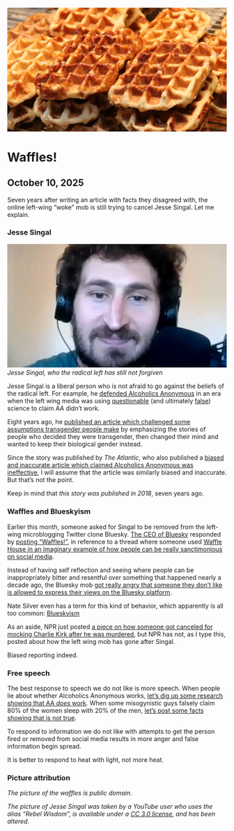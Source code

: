 ![blogpic](pics/Waffles.jpg)
# Waffles!
## October 10, 2025

Seven years after writing an article with facts they disagreed with,
the online left-wing “woke” mob is still trying to cancel Jesse Singal.
Let me explain.

### Jesse Singal
![widepic](pics/JesseSingal.jpg)
_Jesse Singal, who the radical left has still not forgiven_

Jesse Singal is a liberal person who is not afraid to go against the
beliefs of the radical left.  For example, he [defended Alcoholics
Anonymous](https://archive.today/20191108235225/https://www.thecut.com/2015/03/why-alcoholics-anonymous-works.html)
in an era when the left wing media was using 
[questionable](blog:2025-09-10) (and ultimately
[false](https://archive.today/20250904184455/https://med.stanford.edu/news/all-news/2020/03/alcoholics-anonymous-most-effective-path-to-alcohol-abstinence.html))
science to claim AA didn’t work.

Eight years ago, he [published an article which challenged some
assumptions transgender people 
make](https://archive.today/20251010114435/https://en.wikipedia.org/wiki/Jesse_Singal) by emphasizing the stories of people who decided they were
transgender, then changed their mind and wanted to keep their biological
gender instead.  

Since the story was published by *The Atlantic*, who also published a
[biased and inaccurate article which claimed Alcoholics Anonymous was
ineffective](blog:2025-09-10), I will assume that the article was
similarly biased and inaccurate.  But that’s not the point.

Keep in mind that *this story was published in 2018*, seven years
ago.

### Waffles and Blueskyism

Earlier this month, someone asked for Singal to be removed from the
left-wing microblogging Twitter clone Bluesky. [The CEO of 
Bluesky](https://archive.today/20251006112131/https://bsky.app/profile/jay.bsky.team)
responded by [posting 
“Waffles!”](https://archive.today/20251001182957/https://bsky.app/profile/jay.bsky.team/post/3m25esnq4t22y), in reference to a thread where someone
used [Waffle House in an imaginary example of how people can be really
sanctimonious on social media](https://archive.today/20251006005954/https://techcrunch.com/2025/10/05/waffles-eat-bluesky/).

Instead of having self reflection and seeing where people can be
inappropriately bitter and resentful over something that happened nearly
a decade ago, the Bluesky mob [got really angry that someone they 
don’t like is allowed to express their views on the Bluesky
platform](https://archive.today/20251001182957/https://bsky.app/profile/jay.bsky.team/post/3m25esnq4t22y).

Nate Silver even has a term for this kind of behavior, which apparently is
all too common:
[Blueskyism](https://archive.today/20251010121348/https://www.natesilver.net/p/what-is-blueskyism)

As an aside, NPR just posted [a piece on how someone got canceled for
mocking Charlie Kirk after he was 
murdered](https://archive.today/20251011141931/https://www.npr.org/2025/10/11/nx-s1-5550366/charlie-kirk-social-media-firings), but NPR has not, as I
type this, posted about how the left wing mob has gone after Singal.

Biased reporting indeed.

### Free speech

The best response to speech we do not like is more speech.  When
people lie about whether Alcoholics Anonymous works, [let’s dig
up some research showing that AA *does* work](blog:2025-09-10).
When some misogynistic guys falsely claim 80% of the women sleep with
20% of the men, [let’s post some facts showing that is not
true](blog:2025-09-06). 

To respond to information we do not like with attempts to get the
person fired or removed from social media results in more anger and
false information begin spread.

It is better to respond to heat with light, not more heat.

### Picture attribution

*The picture of the waffles is public domain.*

*The picture of Jesse Singal was taken by a YouTube user who uses
the alias “Rebel Wisdom”, is available under a [CC 3.0
license](https://creativecommons.org/licenses/by/3.0/deed.en),
and has been altered.*
